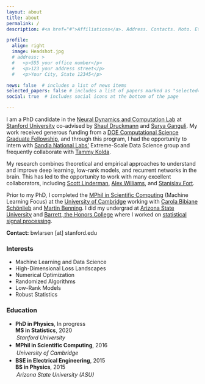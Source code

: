 ```yaml
---
layout: about
title: about
permalink: /
description: #<a href="#">Affiliations</a>. Address. Contacts. Moto. Etc.

profile:
  align: right
  image: Headshot.jpg
  # address: >
  #   <p>555 your office number</p>
  #   <p>123 your address street</p>
  #   <p>Your City, State 12345</p>

news: false  # includes a list of news items
selected_papers: false # includes a list of papers marked as "selected={true}"
social: true  # includes social icons at the bottom of the page

---
```


I am a PhD candidate in the [Neural Dynamics and Computation Lab](https://ganguli-gang.stanford.edu/index.html) at [Stanford University](https://www.stanford.edu/) co-advised by [Shaul Druckmann](https://www.druckmannlab.com/) and [Surya Ganguli](https://ganguli-gang.stanford.edu/surya.html). My work received generous funding from a [DOE Computational Science Graduate Fellowship](https://www.krellinst.org/csgf/alumni/profile?n=larsen2016), and through this program, I had the opportunity to intern with [Sandia National Labs'](https://www.sandia.gov/) Extreme-Scale Data Science group and frequently collaborate with [Tammy Kolda](https://www.mathsci.ai/).

My research combines theoretical and empirical approaches to understand and improve deep learning, low-rank models, and recurrent networks in the brain.
This has led to the opportunity to work with many excellent collaborators, including [Scott Linderman](https://web.stanford.edu/~swl1/), [Alex Williams](http://alexhwilliams.info/), and [Stanislav Fort](https://stanislavfort.github.io/).

Prior to my PhD, I completed the [MPhil in Scientific Computing](https://www.csc.cam.ac.uk/academic/MPhilSciComp) (Machine Learning Focus) at the [University of Cambridge](https://www.cam.ac.uk/) working with [Carola Bibiane Schönlieb](http://www.damtp.cam.ac.uk/user/cbs31/Home.html) and [Martin Benning](https://www.qmul.ac.uk/maths/profiles/benningmartin.html). I did my undergrad at [Arizona State University](https://www.asu.edu/) and [Barrett, the Honors College](https://barretthonors.asu.edu/) where I worked on [statistical signal processing](http://www.spaslab.asu.edu/).

<!-- Put your address / P.O. box / other info right below your picture. You can also disable any these elements by editing `profile` property of the YAML header of your `_pages/about.md`. Edit `_bibliography/papers.bib` and Jekyll will render your [publications page](/al-folio/publications/) automatically. -->

<!-- Link to your social media connections, too. This theme is set up to use [Font Awesome icons](http://fortawesome.github.io/Font-Awesome/) and [Academicons](https://jpswalsh.github.io/academicons/), like the ones below. Add your Facebook, Twitter, LinkedIn, Google Scholar, or just disable all of them. -->

**Contact:** bwlarsen [at] stanford.edu

<style>
.course {
margin: 0;
padding: 0;
}

.institution {
margin: 0;
padding: 0.2em;
font-style: italic;
}
</style>

<div class="row">    
      <div class="col-sm-5">
        <h3>Interests</h3>
        <ul class="ul-interests">  
          <li>Machine Learning and Data Science</li> 
          <li>High-Dimensional Loss Landscapes</li>
          <li>Numerical Optimization</li> 
          <li>Randomized Algorithms</li> 
          <li>Low-Rank Models</li>        
          <li>Robust Statistics</li>   
        </ul>
      </div>     
      <div class="col-sm-7">
        <h3>Education</h3>
        <ul class="ul-edu fa-ul">
          <li>
            <i class="fa-li fa fa-graduation-cap"></i>
            <div class="description">
              <p class="course"> <b>PhD in Physics</b>, In progress  </p>
              <p class="course"> <b>MS in Statistics</b>, 2020 </p>
              <p class="institution">Stanford University</p>
            </div>
          </li>
          <li>
            <i class="fa-li fa fa-graduation-cap"></i>
            <div class="description">
              <p class="course"><b>MPhil in Scientific Computing</b>, 2016</p>
              <p class="institution">University of Cambridge</p>
            </div>
          </li>
          <li>
            <i class="fa-li fa fa-graduation-cap"></i>
            <div class="description">
              <p class="course"><b>BSE in Electrical Engineering</b>, 2015</p>
              <p class="course"><b>BS in Physics</b>, 2015</p>
              <p class="institution">Arizona State University (ASU)</p>
            </div>
          </li>     
        </ul>
      </div>
    </div>